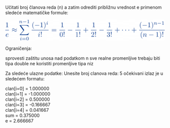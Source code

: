 Učitati broj članova reda (n) a zatim odrediti približnu vrednost e primenom sledeće matematičke formule:

![alt text](https://github.com/owlCoder/pjisp-Z-K/blob/main/PJISP%20-%20Zadaci%20-%20T1%20i%20T2/18%20Per%20factorial%20ad%20Euler/37bc84b2794c2ee0c6b1274a3bceae7c.png?raw=true)

Ograničenja:

sprovesti zaštitu unosa nad podatkom n
sve realne promenljive trebaju biti tipa double
ne koristiti promenljive tipa niz

Za sledeće ulazne podatke:
Unesite broj clanova reda: 5
očekivani izlaz je u sledećem formatu:

clan[i=0] =  1.000000<br/>
clan[i=1] = -1.000000<br/>
clan[i=2] =  0.500000<br/>
clan[i=3] = -0.166667<br/>
clan[i=4] =  0.041667<br/>
sum = 0.375000<br/>
e = 2.666667<br/>
